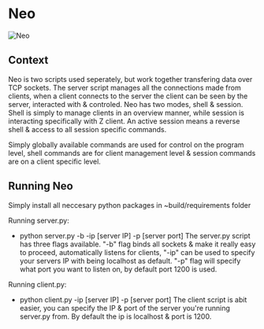 # Neo
![Neo](https://github.com/Alvin-22/Neo/blob/master/~build/images/Neo.PNG "Available commands in Neo")

## Context
Neo is two scripts used seperately, but work together transfering data over TCP sockets. The server script manages all the connections made from clients, when a client connects to the server the client can be seen by the server, interacted with & controled. Neo has two modes, shell & session. Shell is simply to manage clients in an overview manner, while session is interacting specifically with Z client. An active session means a reverse shell & access to all session specific commands.

Simply globally available commands are used for control on the program level, shell commands are for client management level & session commands are on a client specific level.

## Running Neo
Simply install all neccesary python packages in ~build/requirements folder

Running server.py:
* python server.py -b -ip [server IP] -p [server port]
The server.py script has three flags available. "-b" flag binds all sockets & make it really easy to proceed, automatically listens for clients, "-ip" can be used to specify your servers IP with being localhost as default. "-p" flag will specify what port you want to listen on, by default port 1200 is used.

Running client.py:
* python client.py -ip [server IP] -p [server port]
The client script is abit easier, you can specify the IP & port of the server you're running server.py from. By default the ip is localhost & port is 1200.
